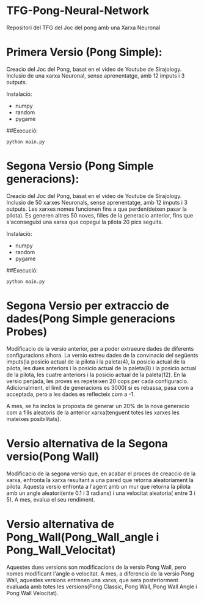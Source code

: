 # TFG-Pong-Neural-Network
Repositori del TFG del Joc del pong amb una Xarxa Neuronal

# Primera Versio (Pong Simple):
Creacio del Joc del Pong, basat en el video de Youtube de Sirajology.
Inclusio de una xarxa Neuronal, sense aprenentatge, amb 12 imputs i 3 outputs.

Instalació:
* numpy
* random
* pygame

##Execució:

```
python main.py
```
# Segona Versio (Pong Simple generacions):
Creacio del Joc del Pong, basat en el video de Youtube de Sirajology.
Inclusio de 50 xarxes Neuronals, sense aprenentatge, amb 12 imputs i 3 outputs.
Les xarxes nomes funcionen fins a que perden(deixen pasar la pilota). 
Es generen altres 50 noves, filles de la generacio anterior, fins que s'aconseguixi una xarxa 
que copegui la pilota 20 pics seguits.

Instalació:
* numpy
* random
* pygame

##Execució:

```
python main.py
```

# Segona Versio per extraccio de dades(Pong Simple generacions Probes)
Modificacio de la versio anterior, per a poder extraeure dades de diferents configuracions alhora.
La versio extreu dades de la convinacio del següents imputs(la posicio actual de la pilota i la paleta(4), la posicio actual de la pilota, les dues anteriors i la posicio actual de la paleta(8) i la posicio actual de la pilota, les cuatre anteriors i la posicio actual de la paleta(12). 
En la versio penjada, les proves es repeteixen 20 cops per cada configuracio. Adicionalment, el limit de generacions es 3000( si es rebassa, pasa com a acceptada, pero a les dades es reflecteix com a -1.

A mes, se ha inclos la proposta de generar un 20% de la nova generacio com a fills aleatoris de la anterior xarxa(tenguent totes les xarxes les mateixes posibilitats).

# Versio alternativa de la Segona versio(Pong Wall)
Modificacio de la segona versio que, en acabar el proces de creaccio de la xarxa, enfronta la xarxa resultant a una pared que retorna aleatoriament la pilota.
Aquesta versio enfronta a l'agent amb un mur que retorna la pilota amb un angle aleatori(ente 0.1 i 3 radians) i una velocitat aleatoria( entre 3 i 5). A mes, evalua el seu rendiment.

# Versio alternativa de Pong_Wall(Pong_Wall_angle i Pong_Wall_Velocitat)
Aquestes dues versions son modificacions de la versio Pong Wall, pero nomes modificant l'angle o velocitat. A mes, a diferencia de la versio Pong Wall, aquestes versions entrenen una xarxa, que sera posteriorment evaluada amb totes les versions(Pong Classic, Pong Wall, Pong Wall Angle i Pong Wall Velocitat).

